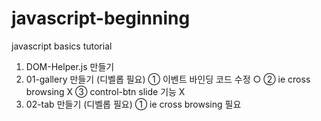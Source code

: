 # javascript-beginning
javascript basics tutorial 

1. DOM-Helper.js 만들기
2. 01-gallery 만들기 (디벨롭 필요) 
   ① 이벤트 바인딩 코드 수정 ○ 
   ② ie cross browsing X
   ③ control-btn slide 기능 X
3. 02-tab 만들기 (디벨롭 필요) 
   ① ie cross browsing 필요


